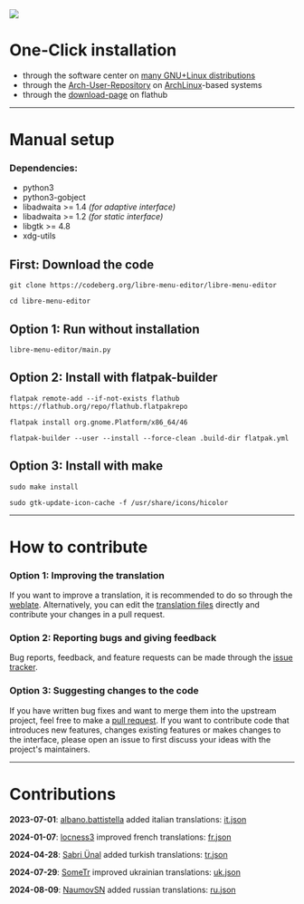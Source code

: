 <img src="https://codeberg.org/libre-menu-editor/downloads/raw/branch/main/screenshots/9.png"/>

# One-Click installation

- through the software center on [many GNU+Linux distributions](https://flathub.org/setup)
- through the [Arch-User-Repository](https://aur.archlinux.org/packages/libre-menu-editor) on [ArchLinux](https://archlinux.org)-based systems
- through the [download-page](https://flathub.org/apps/page.codeberg.libre_menu_editor.LibreMenuEditor) on flathub

---

# Manual setup

### Dependencies:
 - python3
 - python3-gobject
 - libadwaita >= 1.4 *(for adaptive interface)*
 - libadwaita >= 1.2 *(for static interface)*
 - libgtk >= 4.8
 - xdg-utils

## First: Download the code
```
git clone https://codeberg.org/libre-menu-editor/libre-menu-editor
```
```
cd libre-menu-editor
```

## Option 1: Run without installation
```
libre-menu-editor/main.py
```

## Option 2: Install with flatpak-builder
```
flatpak remote-add --if-not-exists flathub https://flathub.org/repo/flathub.flatpakrepo
```
```
flatpak install org.gnome.Platform/x86_64/46
```
```
flatpak-builder --user --install --force-clean .build-dir flatpak.yml
```

## Option 3: Install with make
```
sudo make install
```
```
sudo gtk-update-icon-cache -f /usr/share/icons/hicolor
```

---

# How to contribute

### Option 1: Improving the translation

If you want to improve a translation, it is recommended to do so through the [weblate](https://translate.codeberg.org/projects/libre-menu-editor/libre-menu-editor). Alternatively, you can edit the [translation files](libre-menu-editor/locales) directly and contribute your changes in a pull request.

### Option 2: Reporting bugs and giving feedback

Bug reports, feedback, and feature requests can be made through the [issue tracker](https://codeberg.org/libre-menu-editor/libre-menu-editor/issues).

### Option 3: Suggesting changes to the code

If you have written bug fixes and want to merge them into the upstream project, feel free to make a [pull request](https://codeberg.org/libre-menu-editor/libre-menu-editor/pulls). If you want to contribute code that introduces new features, changes existing features or makes changes to the interface, please open an issue to first discuss your ideas with the project's maintainers.

---

# Contributions

**2023-07-01**: [albano.battistella](mailto:albano.battistella@noreply.codeberg.org) added italian translations: [it.json](libre-menu-editor/locales/it.json)

**2024-01-07**: [locness3](mailto:locness3@e.email) improved french translations: [fr.json](libre-menu-editor/locales/fr.json)

**2024-04-28**: [Sabri Ünal](mailto:yakushabb@gmail.com) added turkish translations: [tr.json](libre-menu-editor/locales/tr.json)

**2024-07-29**: [SomeTr](https://translate.codeberg.org/user/SomeTr) improved ukrainian translations: [uk.json](libre-menu-editor/locales/uk.json)

**2024-08-09**: [NaumovSN](https://translate.codeberg.org/user/NaumovSN) added russian translations: [ru.json](libre-menu-editor/locales/ru.json)

